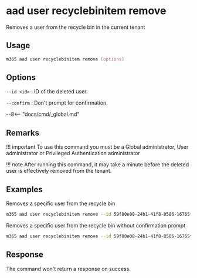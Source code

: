 # aad user recyclebinitem remove

Removes a user from the recycle bin in the current tenant

## Usage

```sh
m365 aad user recyclebinitem remove [options]
```

## Options

`--id <id>`
: ID of the deleted user.

`--confirm`
: Don't prompt for confirmation.

--8<-- "docs/cmd/_global.md"

## Remarks

!!! important
    To use this command you must be a Global administrator, User administrator or Privileged Authentication administrator

!!! note
    After running this command, it may take a minute before the deleted user is effectively removed from the tenant.

## Examples

Removes a specific user from the recycle bin

```sh
m365 aad user recyclebinitem remove --id 59f80e08-24b1-41f8-8586-16765fd830d3
```

Removes a specific user from the recycle bin without confirmation prompt

```sh
m365 aad user recyclebinitem remove --id 59f80e08-24b1-41f8-8586-16765fd830d3 --confirm
```

## Response

The command won't return a response on success.

